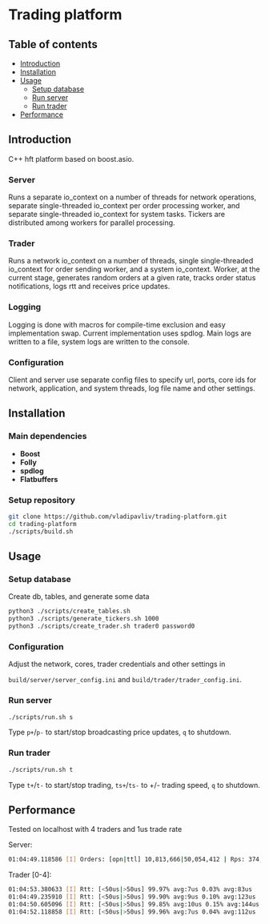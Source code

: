 # Trading platform

## Table of contents
- [Introduction](#introduction)
- [Installation](#installation)
- [Usage](#usage)
    - [Setup database](#setup-database)
    - [Run server](#run-server)
    - [Run trader](#run-trader)
- [Performance](#performance)

## Introduction
C++ hft platform based on boost.asio.

### Server
Runs a separate io_context on a number of threads for network operations, separate single-threaded io_context per order processing worker, and separate single-threaded io_context for system tasks. Tickers are distributed among workers for parallel processing.

### Trader
Runs a network io_context on a number of threads, single single-threaded io_context for order sending worker, and a system io_context. Worker, at the current stage, generates random orders at a given rate, tracks order status notifications, logs rtt and receives price updates.

### Logging
Logging is done with macros for compile-time exclusion and easy implementation swap. Current implementation uses spdlog. Main logs are written to a file, system logs are written to the console.

### Configuration
Client and server use separate config files to specify url, ports, core ids for network, application, and system threads, log file name and other settings.

## Installation

### Main dependencies
- **Boost**
- **Folly**
- **spdlog**
- **Flatbuffers**

### Setup repository
```bash
git clone https://github.com/vladipavliv/trading-platform.git
cd trading-platform
./scripts/build.sh
```

## Usage
### Setup database
Create db, tables, and generate some data
```bash
python3 ./scripts/create_tables.sh
python3 ./scripts/generate_tickers.sh 1000
python3 ./scripts/create_trader.sh trader0 password0
```

### Configuration
Adjust the network, cores, trader credentials and other settings in 

`build/server/server_config.ini` and `build/trader/trader_config.ini`.

### Run server
```bash
./scripts/run.sh s
```
Type `p+`/`p-` to start/stop broadcasting price updates, `q` to shutdown.

### Run trader
```bash
./scripts/run.sh t
```
Type `t+`/`t-` to start/stop trading, `ts+`/`ts-` to +/- trading speed, `q` to shutdown.

## Performance
Tested on localhost with 4 traders and 1us trade rate

Server:
```bash
01:04:49.118586 [I] Orders: [opn|ttl] 10,813,666|50,054,412 | Rps: 374,655
```
Trader [0-4]:
```bash
01:04:53.380633 [I] Rtt: [<50us|>50us] 99.97% avg:7us 0.03% avg:83us
01:04:49.235910 [I] Rtt: [<50us|>50us] 99.90% avg:9us 0.10% avg:123us
01:04:50.605096 [I] Rtt: [<50us|>50us] 99.85% avg:10us 0.15% avg:144us
01:04:52.118858 [I] Rtt: [<50us|>50us] 99.96% avg:7us 0.04% avg:112us
```